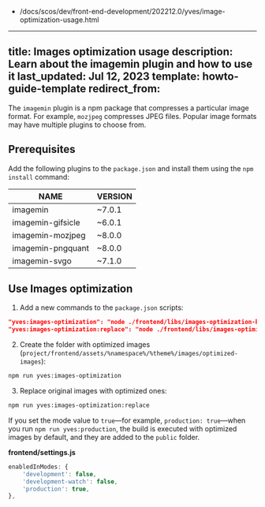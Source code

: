  - /docs/scos/dev/front-end-development/202212.0/yves/image-optimization-usage.html
---
title: Images optimization usage
description: Learn about the imagemin plugin and how to use it
last_updated: Jul 12, 2023
template: howto-guide-template
redirect_from:
---

The `imagemin` plugin is a npm package that compresses a particular image format. For example, `mozjpeg` compresses JPEG files. 
Popular image formats may have multiple plugins to choose from. 

## Prerequisites 

Add the following plugins to the `package.json` and install them using the `npm install` command:

| NAME | VERSION |
|---|---|
| imagemin | ~7.0.1 |
| imagemin-gifsicle | ~6.0.1 |
| imagemin-mozjpeg | ~8.0.0 |
| imagemin-pngquant | ~8.0.0 |
| imagemin-svgo | ~7.1.0 |

## Use Images optimization

1. Add a new commands to the `package.json` scripts:

```json
"yves:images-optimization": "node ./frontend/libs/images-optimization-build"
"yves:images-optimization:replace": "node ./frontend/libs/images-optimization-build --replace",
```

2. Create the folder with optimized images (`project/frontend/assets/%namespace%/%theme%/images/optimized-images`): 

```bash
npm run yves:images-optimization
```

3. Replace original images with optimized ones:

```bash
npm run yves:images-optimization:replace
```

If you set the mode value to `true`—for example, `production: true`—when you run `npm run yves:production`, 
the build is executed with optimized images by default, and they are added to the `public` folder.

**frontend/settings.js**

```js
enabledInModes: {
    'development': false,
    'development-watch': false,
    'production': true,
},
```
